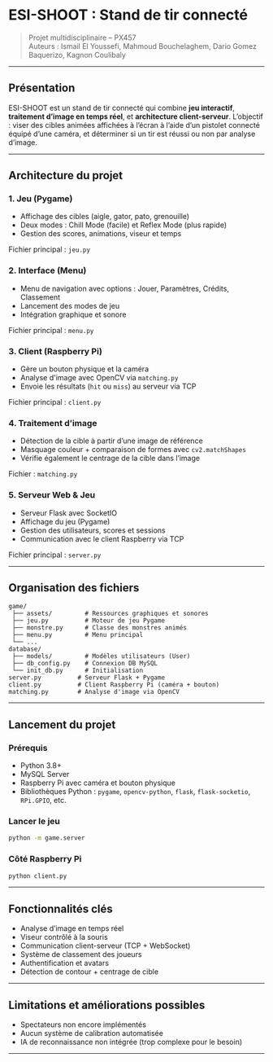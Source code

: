 
# ESI-SHOOT : Stand de tir connecté

> Projet multidisciplinaire – PX457  
> Auteurs : Ismail El Youssefi, Mahmoud Bouchelaghem, Dario Gomez Baquerizo, Kagnon Coulibaly

---

## Présentation

ESI-SHOOT est un stand de tir connecté qui combine **jeu interactif**, **traitement d’image en temps réel**, et **architecture client-serveur**. L’objectif : viser des cibles animées affichées à l’écran à l’aide d’un pistolet connecté équipé d’une caméra, et déterminer si un tir est réussi ou non par analyse d’image.

---

## Architecture du projet

### 1. Jeu (Pygame)
- Affichage des cibles (aigle, gator, pato, grenouille)
- Deux modes : Chill Mode (facile) et Reflex Mode (plus rapide)
- Gestion des scores, animations, viseur et temps

Fichier principal : `jeu.py`

### 2. Interface (Menu)
- Menu de navigation avec options : Jouer, Paramètres, Crédits, Classement
- Lancement des modes de jeu
- Intégration graphique et sonore

Fichier principal : `menu.py`

### 3. Client (Raspberry Pi)
- Gère un bouton physique et la caméra
- Analyse d'image avec OpenCV via `matching.py`
- Envoie les résultats (`hit` ou `miss`) au serveur via TCP

Fichier principal : `client.py`

### 4. Traitement d’image
- Détection de la cible à partir d’une image de référence
- Masquage couleur + comparaison de formes avec `cv2.matchShapes`
- Vérifie également le centrage de la cible dans l’image

Fichier : `matching.py`

### 5. Serveur Web & Jeu
- Serveur Flask avec SocketIO
- Affichage du jeu (Pygame)
- Gestion des utilisateurs, scores et sessions
- Communication avec le client Raspberry via TCP

Fichier principal : `server.py`

---

## Organisation des fichiers

```
game/
 ├── assets/         # Ressources graphiques et sonores
 ├── jeu.py          # Moteur de jeu Pygame
 ├── monstre.py      # Classe des monstres animés
 ├── menu.py         # Menu principal
 └── ...
database/
 ├── models/         # Modèles utilisateurs (User)
 ├── db_config.py    # Connexion DB MySQL
 └── init_db.py      # Initialisation
server.py          # Serveur Flask + Pygame
client.py          # Client Raspberry Pi (caméra + bouton)
matching.py        # Analyse d'image via OpenCV
```

---

## Lancement du projet

### Prérequis
- Python 3.8+
- MySQL Server
- Raspberry Pi avec caméra et bouton physique
- Bibliothèques Python : `pygame`, `opencv-python`, `flask`, `flask-socketio`, `RPi.GPIO`, etc.

### Lancer le jeu
```bash
python -m game.server
```

### Côté Raspberry Pi
```bash
python client.py
```

---

## Fonctionnalités clés

- Analyse d’image en temps réel
- Viseur contrôlé à la souris
- Communication client-serveur (TCP + WebSocket)
- Système de classement des joueurs
- Authentification et avatars
- Détection de contour + centrage de cible

---

## Limitations et améliorations possibles

- Spectateurs non encore implémentés
- Aucun système de calibration automatisée
- IA de reconnaissance non intégrée (trop complexe pour le besoin)

---


